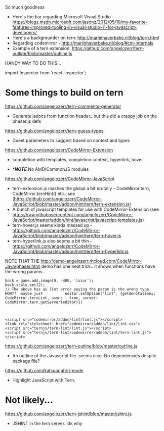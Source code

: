 So much goodness
- Here's the bar regarding Microsoft Visual Studio -
   https://blogs.msdn.microsoft.com/jasonz/2012/05/10/my-favorite-features-improved-tooling-in-visual-studio-11-for-javascript-developers/
- Here's a backgrounder on tern: http://marijnhaverbeke.nl/blog/tern.html
- Regarding codemirror - http://marijnhaverbeke.nl/blog/#cm-internals
- Example of a tern extension: https://github.com/angelozerr/tern-outline/blob/master/outline.js



HANDY WAY TO DO THIS...


import Inspector from 'react-inspector';

<Inspector name="TernStuff" expandLevel={3} data={INSPECTDATA} />


Some things to build on tern
============================

https://github.com/angelozerr/tern-comments-generator
 - Generate jsdocs from function header.. but this did a crappy job on the phaser.js defs

https://github.com/angelozerr/tern-guess-types
 - Guest parameters to suggest based on context and types

https://github.com/angelozerr/CodeMirror-Extension
 - completion with templates, completion context, hyperlink, hover
 * ****NOTE*** No AMD/CommonJS modules

https://github.com/angelozerr/CodeMirror-JavaScript
 - tern-extension.js mashes the global a bit brutally -  CodeMirror.tern, CodeMirror.ternHint() etc.. see (https://github.com/angelozerr/CodeMirror-JavaScript/blob/master/addon/hint/tern/tern-extension.js)
 - A bunch of javascript templates for use with CodeMirror-Extension (see https://raw.githubusercontent.com/angelozerr/CodeMirror-JavaScript/master/addon/hint/javascript/javascript-templates.js)
 - tern-hover.js seems kinda messed up - https://github.com/angelozerr/CodeMirror-JavaScript/blob/master/addon/hint/tern/tern-hover.js
  - tern-hyperlink.js also seems a bit thin - https://github.com/angelozerr/CodeMirror-JavaScript/blob/master/addon/hint/tern/tern-hyperlink.js
  
  
  
NOTE THAT THE http://demo-angelozerr.rhcloud.com/CodeMirror-Java/phaser.html demo has one neat trick.. it shows when functions have the wrong params..
    
    back = game.add.image(0, -400, 'lazur');
    back.scale.set(2);
    // The above has as lint error saying the param is the wrong type.
    HOW??  maybe just          editor.setOption("lint", {getAnnotations: CodeMirror.ternLint, async : true, server: CodeMirror.tern.getServer(editor)})



	<script src="codemirror/addon/lint/lint.js"></script>
    <link rel="stylesheet" href="codemirror/addon/lint/lint.css">
    <script src="ternjs/tern-lint/lint.js"></script>
    <script src="ternjs/tern-lint/codemirror/addon/lint/tern-lint.js"></script>
    
https://github.com/angelozerr/tern-outline/blob/master/outline.js
 - An outline of the Javascript file. seems nice. No dependencies despite package file?
  
https://github.com/katspaugh/tj-mode
 - Highlight JavaScript with Tern.



Not likely...
==============

https://github.com/angelozerr/tern-jshint/blob/master/jshint.js
 - JSHINT in the tern server. idk why
 
 
 
 